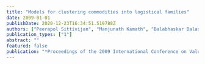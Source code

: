 ```yaml
---
title: "Models for clustering commodities into logistical families"
date: 2009-01-01
publishDate: 2020-12-23T16:34:51.519788Z
authors: ["Peerapol Sittivijan", "Manjunath Kamath", "Balabhaskar Balasundaram"]
publication_types: ["1"]
abstract: ""
featured: false
publication: "*Proceedings of the 2009 International Conference on Value Chain Sustainability (ICOVACS 2009)*"
---
```



